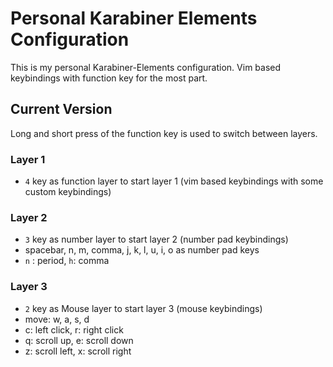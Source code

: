 # Personal Karabiner Elements Configuration

This is my personal Karabiner-Elements configuration.
Vim based keybindings with function key for the most part.

## Current Version

Long and short press of the function key is used to switch between layers.

### Layer 1

- `4` key as function layer to start layer 1 (vim based keybindings with some custom keybindings)

### Layer 2

- `3` key as number layer to start layer 2 (number pad keybindings)
- spacebar, n, m, comma, j, k, l, u, i, o as number pad keys
- `n` : period, `h`: comma

### Layer 3

- `2` key as Mouse layer to start layer 3 (mouse keybindings)
- move: w, a, s, d
- c: left click, r: right click
- q: scroll up, e: scroll down
- z: scroll left, x: scroll right
